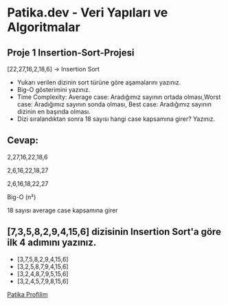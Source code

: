 # Patika.dev - Veri Yapıları ve Algoritmalar
## Proje 1 Insertion-Sort-Projesi

[22,27,16,2,18,6] -> Insertion Sort

- Yukarı verilen dizinin sort türüne göre aşamalarını yazınız.
- Big-O gösterimini yazınız.
- Time Complexity: Average case: Aradığımız sayının ortada olması,Worst case: Aradığımız sayının sonda olması, Best case: Aradığımız sayının dizinin en başında olması.
- Dizi sıralandıktan sonra 18 sayısı hangi case kapsamına girer? Yazınız.
## Cevap:

2,27,16,22,18,6

2,6,16,22,18,27

2,6,16,18,22,27

Big-O (n²)

18 sayısı average case kapsamına girer

## [7,3,5,8,2,9,4,15,6] dizisinin Insertion Sort'a göre ilk 4 adımını yazınız.

- [3,7,5,8,2,9,4,15,6]
- [3,2,5,8,7,9,4,15,6]
- [3,2,4,8,7,9,5,15,6]
- [3,2,4,5,7,9,8,15,6]


[Patika Profilim](https://app.patika.dev/ahmettnuman)

